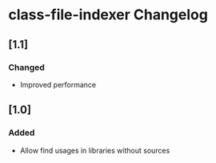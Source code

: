 <!-- Keep a Changelog guide -> https://keepachangelog.com -->

# class-file-indexer Changelog

## [1.1]
### Changed
- Improved performance

## [1.0]
### Added
- Allow find usages in libraries without sources

